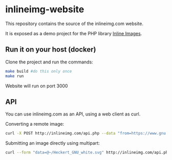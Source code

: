 # inlineimg-website
This repository contains the source of the inlineimg.com website.

It is exposed as a demo project for the PHP library [Inline Images](https://github.com/PuKoren/php-inline-images).

## Run it on your host (docker)
Clone the project and run the commands:
```bash
make build #do this only once
make run
```
Website will run on port 3000

## API

You can use inlineimg.com as an API, using a web client as curl.

Converting a remote image:
```bash
curl -X POST http://inlineimg.com/api.php --data "from=https://www.gnu.org/graphics/empowered-by-gnu.svg"
```

Submitting an image directly using multipart:
```bash
curl --form "data=@~/Heckert_GNU_white.svg" http://inlineimg.com/api.php
```
